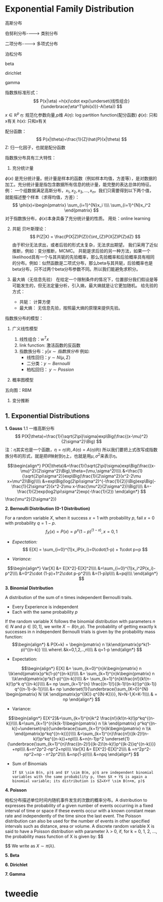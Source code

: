 # Exponential Family Distribution

高斯分布

伯努利分布----> 类别分布

二项分布----> 多项式分布

泊松分布

beta

dirichlet

gamma

指数族标准形式：
$$
P(x|\eta) =h(x)\cdot exp(\underset{线性组合}{\underbrace{\eta^T\phi(x)}}-A(\eta))
$$
$x\in \mathbb{R}^p$
$\eta:$ 规范化参数向量,p维
$A(\eta):$ log partition function(配分函数)
$\phi(x):$ 只和x有关
$h(x):$ 只和x有关


配分函数：
$$
P(x|\theta)=\frac{1}{Z}\hat{P}(x|\theta)
$$
Z: 归一化因子，也就是配分函数


指数族分布具有三大特性：
1. 充分统计量

$\phi(x)$ 是充分统计量。统计量是样本的函数（例如样本均值，方差等），是对数据的加工。充分统计量是指包含数据所有信息的统计量，能完整的表达总体的特征。
例：
一个组数据满足高斯分布，$x_1,x_2,x_3,...,x_n$。我们只需要得到以下两个值，就能描述整个样本（求得均值，方差）：
$$
\phi(x)=\begin{pmatrix}
\sum_{i=1}^{N}x_i
\\\\
\sum_{i=1}^{N}x_i^2
\end{pmatrix}
$$
对于指数族分布，$\phi(x)$本身具备了充分统计量的性质。
用处：online learning

2. 共轭
贝叶斯理论：
$$
P(Z|X) = \frac{P(X|Z)P(Z)}{\int_{Z}P(X|Z)P(Z)dZ}
$$
由于积分无法求出，或者后验的形式太复杂，无法求出期望。
我们采用了近似推断，例如：变分推断，MCMC。
共轭是求后验的另一种方法，如果一个likelihood具有一个与其共轭的先验概率，那么先验概率和后验概率具有相同的分布。例如：似然函数是二项式分布，那么beta与其共轭，后验概率也是beta分布，只不过两个beta分布参数不同。所以我们能避免求积分。


3. 最大熵（无信息先验）
在给定一个限制条件的情况下，位置部分我们假设是等可能发生的，但无法定量分析，引入熵，最大熵就是让它更加随机。
给先验的方式：
    * 共轭： 计算方便
    * 最大熵： 无信息先验，按照最大熵的原理来提供先验。


指数族分布的模型：

1. 广义线性模型
    1. 线性组合：$w^Tx$
    2. link function: 激活函数的反函数
    3. 指数族分布：$y|x \sim 指数族分布$
        例如:
        * 线性回归：$y\sim N(\mu,\Sigma)$
        * 二分类：$y\sim Bernoulli$
        * 柏松回归： $y\sim Possion$
        

1. 概率图模型

五向图：RBM

1. 变分推断





## 1. Exponential Distributions

**1. Gauss**
1.1 一维高斯分布
$$
P(X|\theta)=\frac{1}{\sqrt{2\pi}\sigma}exp\Big(\frac{(x-\mu)^2}{2\sigma^2}\Big)
$$
注：$\eta$其实也是一个函数，$\eta=\eta(\theta),A(\eta)=A(\eta(\theta))$
所以我们要把上式改写成指数族分布的形式，就是把$\theta$映射到$\eta$上，也就是用$\mu,\sigma^2$来表示$\eta$。

$$\begin{align*}
P(X|\theta)&=\frac{1}{\sqrt{2\pi}\sigma}exp\Big(\frac{(x-\mu)^2}{2\sigma^2}\Big),\theta=(\mu,\sigma^2)\\\\
&=\frac{1}{\sqrt{2\pi\sigma^2}}exp\Big(\frac{1}{2\sigma^2}(x^2-2\mu x+\mu^2)\Big)\\\\
&=exp\Big(log(2\pi\sigma^2)^{-\frac{1}{2}}\Big)exp\Big(-\frac{1}{2\sigma^2}(x^2-2\mu x-\frac{\mu^2}{2\sigma^2})\Big)\\\\
&=-\frac{1}{2}exp(log2\pi\sigma^2)exp(-\frac{1}{2})
\end{align*}
$$
\frac{\mu^2}{2\sigma^2})


**2. Bernoulli Distribution (0-1 Distribution)**

For a random variable $X$, when it success $x=1$ with probability $p$, fail $x=0$ with probability $q=1-p$.
    $$
    f_X(x)=P(x) = p^x(1-p)^{(1-x)},x=0,1
    $$

* *Expectation:* 
 $$ 
 E[X] = \sum_{i=0}^{1}x_iP(x_i)=0\cdot(1-p) + 1\cdot p=p
 $$
 
* *Variance:*

$$\begin{align*}
Var[X] &= E[X^2]-E[X]^2\\\\
&=\sum_{i=0}^{1}x_i^2P(x_i)-p^2\\\\
&=0^2\cdot (1-p)+1^2\cdot p-p^2\\\\
&=(1-p)p\\\\
&=pq\\\\
\end{align*}
$$


**3. Binomial Distribution**

A distribution of the sum of n times independent Bernoulli trails.
* Every Experience is independent
* Each with the same probability $p$


If the random variable X follows the binomial distribution with parameters $n\in N$ and $p\in [0,1]$, we write $X \sim B(n,p)$. The probability of getting exactly k successes in n independent Bernoulli trials is given by the probability mass function:
$$\begin{align*}
    & P(X=k) = \begin{pmatrix} n \\k\end{pmatrix}p^k(1-p)^{(n-k)}
    \\\\ where\ &k=0,1,2,..,n\\\\
    & q=1-p
    \end{align*}
$$

* Expectation:

$$\begin{align*}
E[X] &= \sum_{k=0}^{n}k\begin{pmatrix} n \\k\end{pmatrix}p^k(1-p)^{(n-k)}\\\\
&= \sum_{k=1}^{n}k\begin{pmatrix} n \\k\end{pmatrix}p^k(1-p)^{(n-k)}\\\\
&= \sum_{k=1}^{n}k\frac{n!}{k!(n-k)!}p^k q^{(n-k)}\\\\
&= np \sum_{k=1}^{n} \frac{(n-1)!}{(k-1)!(n-k)!}p^{(k-1)} q^{(n-1)-(k-1)}\\\\
&= np \underset{1}{\underbrace{\sum_{K=0}^{N} \begin{pmatrix} N \\K  \end{pmatrix}p^{(K)} q^{(N-K)}}}, N=N-1,K=K-1\\\\
& = np
\end{align*}
$$

* Variance:

$$\begin{align*}
E[X^2]&=\sum_{k=1}^{n}k^2 \frac{n!}{k!(n-k)!}p^kq^{(n-k)}\\\\
&=\sum_{k=1}^{n}k(k-1)\begin{pmatrix} n \\k  \end{pmatrix} p^kq^{(n-k)}+\underset{np}{\underbrace{\sum_{k=1}^{n}k\begin{pmatrix} n \\k  \end{pmatrix}p^kq^{(n-k)}}}\\\\
&=\sum_{k=1}^{n}\frac{n!}{(k-2)!(n-k)!}p^kq^{(n-k)}+np\\\\
&=n(n-1)p^2 \underset{1}{\underbrace{\sum_{k=1}^{n}\frac{(n-2)!}{(k-2)!(n-k)!}p^{(k-2)}q^{(n-k)}}} +np\\\\
&=n^2p^2-np^2+np\\\\
Var[X] &= E[X^2]-E[X]^2\\\\
& =n^2p^2-np^2+np - n^2p^2\\\\
&=np(1-p)\\\\
&=npq
\end{align*}
$$

<!--* Mode and Medium
    * if $np$ is an integer, mean, medium and mode are same-->

* Sum of Binomials

      If $X \sim B(n, p)$ and $Y \sim B(m, p)$ are independent binomial variables with the same probability p, then $X + Y$ is again a binomial variable; its distribution is $Z=X+Y \sim B(n+m, p)$
      

**4. Poisson**

柏松分布描述单位时间内随机事件发生的次数的概率分布。A distribution to expresses the probability of a given number of events occurring in a fixed interval of time or space if these events occur with a known constant mean rate and independently of the time since the last event. 
The Poisson distribution can also be used for the number of events in other specified intervals such as distance, area or volume.
A discrete random variable X is said to have a Poisson distribution with parameter λ > 0, if, for k = 0, 1, 2, ..., the probability mass function of X is given by:
$$

$$
We write as $X \sim \pi(\lambda)$.



**5. Beta**

**6. Dirichlet**

**7. Gamma**


# tweedie